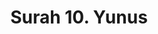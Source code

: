 ---
title       : "Surah 10. Yunus"
DATE        : 7/25/2018 9:18:17 AM
draft       : false
TYPE        : "quran"

BookCode    : "ARB"
SurahNumber : "10"
TotalAyah   : "109"
---